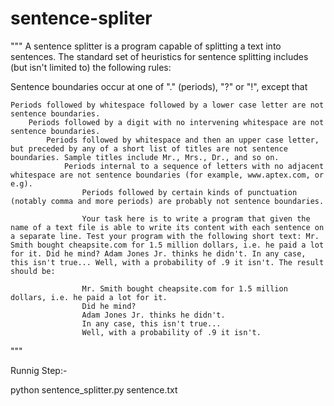 sentence-spliter
================

"""
A sentence splitter is a program capable of splitting a text into sentences. The standard set of heuristics for sentence splitting includes (but isn't limited to) the following rules:

Sentence boundaries occur at one of "." (periods), "?" or "!", except that

    Periods followed by whitespace followed by a lower case letter are not sentence boundaries.
        Periods followed by a digit with no intervening whitespace are not sentence boundaries.
            Periods followed by whitespace and then an upper case letter, but preceded by any of a short list of titles are not sentence boundaries. Sample titles include Mr., Mrs., Dr., and so on.
                Periods internal to a sequence of letters with no adjacent whitespace are not sentence boundaries (for example, www.aptex.com, or e.g).
                    Periods followed by certain kinds of punctuation (notably comma and more periods) are probably not sentence boundaries.

                    Your task here is to write a program that given the name of a text file is able to write its content with each sentence on a separate line. Test your program with the following short text: Mr. Smith bought cheapsite.com for 1.5 million dollars, i.e. he paid a lot for it. Did he mind? Adam Jones Jr. thinks he didn't. In any case, this isn't true... Well, with a probability of .9 it isn't. The result should be:

                    Mr. Smith bought cheapsite.com for 1.5 million dollars, i.e. he paid a lot for it.
                    Did he mind?
                    Adam Jones Jr. thinks he didn't.
                    In any case, this isn't true...
                    Well, with a probability of .9 it isn't.

"""



Runnig Step:-

python sentence_splitter.py sentence.txt
